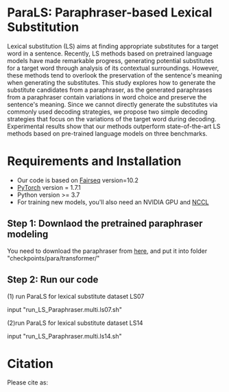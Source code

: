 # ParaLS: Paraphraser-based Lexical Substitution

Lexical substitution (LS) aims at finding appropriate substitutes for a target word in a sentence. Recently,  LS methods based on pretrained language models have made remarkable progress, generating potential substitutes for a target word through analysis of its contextual surroundings. However, these methods tend to overlook the preservation of the sentence's meaning when generating the substitutes. This study explores how to generate the substitute candidates from a paraphraser, as the generated paraphrases from a paraphraser contain variations in word choice and preserve the sentence's meaning. Since we cannot directly generate the substitutes via commonly used decoding strategies, we propose two simple decoding strategies that focus on the variations of the target word during decoding. Experimental results show that our methods outperform state-of-the-art LS methods based on pre-trained language models on three benchmarks.



# Requirements and Installation

*  Our code is based on [Fairseq](https://github.com/pytorch/fairseq) version=10.2
* [PyTorch](http://pytorch.org/) version = 1.7.1
* Python version >= 3.7
* For training new models, you'll also need an NVIDIA GPU and [NCCL](https://github.com/NVIDIA/nccl)

## Step 1: Downlaod the pretrained paraphraser modeling

You need to download the paraphraser from [here](https://drive.google.com/file/d/1o5fUGJnTxMe9ASQWTxIlbWmbEqN_RQ6D/view?usp=sharing), and put it into folder "checkpoints/⁨para⁩/transformer/⁩"

## Step 2: Run our code 

(1) run ParaLS for lexical substitute dataset LS07

input "run_LS_Paraphraser.multi.ls07.sh"

(2)run ParaLS for lexical substitute dataset LS14

input "run_LS_Paraphraser.multi.ls14.sh"


# Citation

Please cite as:

``` bibtex

```
